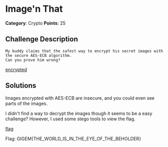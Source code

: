 Image'n That
========
**Category**: Crypto  **Points**: 25

Challenge Description
------
```
My buddy claims that the safest way to encrypt his secret images with the secure AES-ECB algorithm. 
Can you prove him wrong?
```
[encrypted](encrypted.bmp)

Solutions
-----------------

Images encrypted with AES-ECB are insecure, and you could even see parts of the images.

I didn't find a way to decrypt the images though it seems to be a easy challenge? However, I used some stego tools to view
the flag.

[flag](flag.png)

Flag: GIGEM{THE_WORLD_IS_IN_THE_EYE_OF_THE_BEHOLDER}
